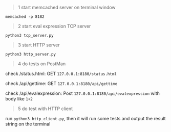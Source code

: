 > 1 start memcached server on terminal window

```memcached -p 8182```

> 2 start eval expression TCP server

```python3 tcp_server.py```

> 3 start HTTP server

```python3 http_server.py```

> 4 do tests on PostMan

check /status.html: GET ```127.0.0.1:8180/status.html```

check /api/gettime: GET ```127.0.0.1:8180/api/gettime```

check /api/evalexpression: Post ```127.0.0.1:8180/api/evalexpression``` with body like ```1+2```

> 5 do test with HTTP client

run ```python3 http_client.py```, then it will run some tests and output the result string on the terminal



